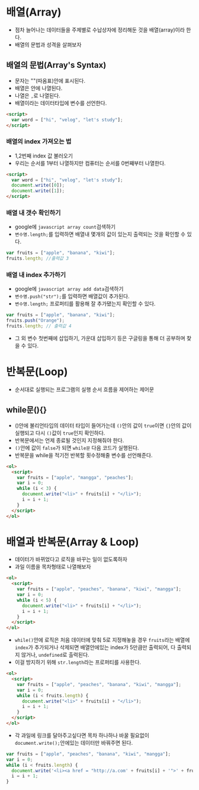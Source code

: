 # 배열(Array)

- 점차 늘어나는 데이터들을 주제별로 수납상자에 정리해둔 것을 배열(array)이라 한다.
- 배열의 문법과 성격을 살펴보자

## 배열의 문법(Array's Syntax)

- 문자는 ""(따옴표)안에 표시된다.
- 배열은 [](대괄호) 안에 나열된다.
- 나열은 `,`로 나열된다.
- 배열이라는 데이터타입에 변수를 선언한다.

```html
<script>
  var word = ["hi", "velog", "let's study"];
</script>
```

### 배열의 index 가져오는 법

- 1,2번째 index 값 불러오기
- 우리는 순서를 1부터 나열하지만 컴퓨터는 순서를 0번쨰부터 나열한다.

```html
<script>
  var word = ["hi", "velog", "let's study"];
  document.write([0]);
  document.write([1]);
</script>
```

### 배열 내 갯수 확인하기

- google에 `javascript array count`검색하기
- `변수명.length;`를 입력하면 배열내 몇개의 값이 있는지 출력되는 것을 확인할 수 있다.

```javascript
var fruits = ["apple", "banana", "kiwi"];
fruits.length; //출력값 3
```

### 배열 내 index 추가하기

- google에 `javascript array add data`검색하기
- `변수명.push("str");`를 입력하면 배열값이 추가된다.
- `변수명.length;` 프로퍼티를 활용해 잘 추가됐는지 확인할 수 있다.

```javascript
var fruits = ["apple", "banana", "kiwi"];
fruits.push("Orange");
fruits.length; // 출력값 4
```

- 그 외 변수 첫번째에 삽입하기, 가운대 삽입하기 등은 구글링을 통해 더 공부하며 찾을 수 있다.

# 반복문(Loop)

- 순서대로 실행되는 프로그램의 실행 순서 흐름을 제어하는 제어문

## while문(){}

- ()안에 불리언타입의 데이터 타입이 들어가는데 `()`안의 값이 `true`이면 `{}`안의 값이 실행되고 다시 `()`값이 `true`인지 확인하다.
- 반복문에서는 언제 종료될 것인지 지정해줘야 한다.
- `()`안에 값이 `false`가 되면 `while문` 다음 코드가 실행된다.
- 반복문을 while을 적기전 반복할 횟수정해줄 변수를 선언해준다.

```html
<ol>
  <script>
    var fruits = ["apple", "mangga", "peaches"];
    var i = 0;
    while (i < 3) {
      document.write("<li>" + fruits[i] + "</li>");
      i = i + 1;
    }
  </script>
</ol>
```

# 배열과 반복문(Array & Loop)

- 데이터가 바뀌었다고 로직을 바꾸는 일이 없도록하자
- 과일 이름을 목차형태로 나열해보자

```html
<ol>
  <script>
    var fruits = ["apple", "peaches", "banana", "kiwi", "mangga"];
    var i = 0;
    while (i < 5) {
      document.write("<li>" + fruits[i] + "</li>");
      i = i + 1;
    }
  </script>
</ol>
```

- `while()`안에 로직은 처음 데이터에 맞춰 5로 지정해놓을 경우 `fruits`라는 배열에 `index`가 추가되거나 삭제되면 배열안에있는 index가 5만큼만 출력되어, 다 출력되지 않거나, `undefined`로 출력된다.
- 이걸 방지하기 위해 `str.length`라는 프로퍼티를 사용한다.

```html
<ol>
  <script>
    var fruits = ["apple", "peaches", "banana", "kiwi", "mangga"];
    var i = 0;
    while (i < fruits.length) {
      document.write("<li>" + fruits[i] + "</li>");
      i = i + 1;
    }
  </script>
</ol>
```

- 각 과일에 링크를 달아주고싶다면 목차 하나하나 바꿀 필요없이 `document.write();`안에있는 데이터만 바꿔주면 된다.

```javascript
var fruits = ["apple", "peaches", "banana", "kiwi", "mangga"];
var i = 0;
while (i < fruits.length) {
  document.write('<li><a href = "http://a.com' + fruits[i] + '">' + fruits[i] + "</a></li>");
  i = i + 1;
}
```

